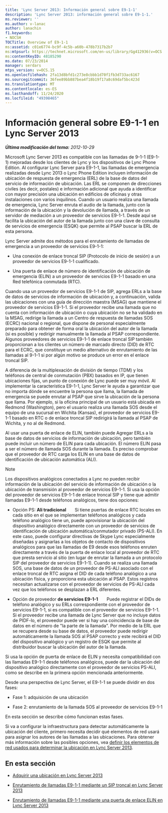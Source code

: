 ```yaml
---
title: 'Lync Server 2013: Información general sobre E9-1-1'
description: 'Lync Server 2013: información general sobre E9-1-1.'
ms.reviewer: ''
ms.author: v-lanac
author: lanachin
f1.keywords:
- NOCSH
TOCTitle: Overview of E9-1-1
ms:assetid: c01e6774-bc9f-4c5b-a60b-478b7317b2b7
ms:mtpsurl: https://technet.microsoft.com/en-us/library/Gg412936(v=OCS.15)
ms:contentKeyID: 48185290
ms.date: 07/23/2014
manager: serdars
mtps_version: v=OCS.15
ms.openlocfilehash: 2fa13d8bfd1c273e8cbbb1d70f1fb3d733ac6167
ms.sourcegitcommit: 36fee89bb887bea4f18b19f17a8c69daf5bc423d
ms.translationtype: MT
ms.contentlocale: es-ES
ms.lasthandoff: 11/24/2020
ms.locfileid: "49398465"
---
```

# <a name="overview-of-e9-1-1-in-lync-server-2013"></a>Información general sobre E9-1-1 en Lync Server 2013

<div data-xmlns="http://www.w3.org/1999/xhtml">

<div class="topic" data-xmlns="http://www.w3.org/1999/xhtml" data-msxsl="urn:schemas-microsoft-com:xslt" data-cs="https://msdn.microsoft.com/">

<div data-asp="https://msdn2.microsoft.com/asp">



</div>

<div id="mainSection">

<div id="mainBody">

<span> </span>

_**Última modificación del tema:** 2012-10-29_

Microsoft Lync Server 2013 es compatible con las llamadas de 9-1-1 (E9-1-1) mejoradas desde los clientes de Lync y los dispositivos de Lync Phone Edition. Al configurar Lync Server para E9-1-1, las llamadas de emergencia realizadas desde Lync 2013 o Lync Phone Edition incluyen información de ubicación de respuesta de emergencia (ERL) de la base de datos del servicio de información de ubicación. Las ERL se componen de direcciones civiles (es decir, postales) e información adicional que ayuda a identificar con mayor precisión una ubicación en edificios de oficinas y otras instalaciones con varios inquilinos. Cuando un usuario realiza una llamada de emergencia, Lync Server enruta el audio de la llamada, junto con la información de la ubicación y la devolución de llamada, a través de un servidor de mediación a un proveedor de servicios E9-1-1. Desde aquí se facilita la ubicación del autor de la llamada junto con una clave de consulta de servicios de emergencia (ESQK) que permite al PSAP buscar la ERL de esta persona.

Lync Server admite dos métodos para el enrutamiento de llamadas de emergencia a un proveedor de servicios E9-1-1:

  - Una conexión de enlace troncal SIP (Protocolo de inicio de sesión) a un proveedor de servicios E9-1-1 cualificado.

  - Una puerta de enlace de número de identificación de ubicación de emergencia (ELIN) a un proveedor de servicios E9-1-1 basado en una Red telefónica conmutada (RTC).

Cuando usa un proveedor de servicios E9-1-1 de SIP, agrega ERLs a la base de datos de servicios de información de ubicación y, a continuación, valida las ubicaciones con una guía de dirección maestra (MSAG) que mantiene el proveedor de servicios E9-1-1. Si el proveedor recibe una llamada que no cuenta con información de ubicación o cuya ubicación no se ha validado en la MSAG, redirige la llamada a un Centro de respuesta de llamadas SOS (ECRC) nacional o regional, que dispone de personal especialmente preparado para obtener de forma oral la ubicación del autor de la llamada (si es posible) y redirigir manualmente la llamada al PSAP correspondiente. Algunos proveedores de servicios E9-1-1 de enlace troncal SIP también proporcionan a los clientes un número de marcado directo (DID) de RTC para el ECRC, que constituye un medio alternativo de enrutamiento de las llamadas al 9-1-1 si por algún motivo se produce un error en el enlace troncal SIP.

A diferencia de la multiplexación de división de tiempo (TDM) y los teléfonos de central de conmutación (PBX) basados en IP, que tienen ubicaciones fijas, un punto de conexión de Lync puede ser muy móvil. Al implementar la característica E9-1-1, Lync Server le ayuda a garantizar que no importa dónde se encuentre la persona que llama, la llamada de emergencia se puede enrutar al PSAP que sirve la ubicación de la persona que llama. Por ejemplo, si la oficina principal de un usuario está ubicada en Redmond (Washington), pero el usuario realiza una llamada SOS desde el equipo de una sucursal en Wichita (Kansas), el proveedor de servicios E9-1-1 basado en RTC o de enlace troncal SIP redirigirá la llamada al PSAP de Wichita, y no al de Redmond.

Al usar una puerta de enlace de ELIN, también puede Agregar ERLs a la base de datos de servicios de información de ubicación, pero también puede incluir un número de ELIN para cada ubicación. El número ELIN pasa a ser el número de llamada SOS durante la llamada. Es preciso comprobar que el proveedor de RTC carga los ELIN en una base de datos de identificación de ubicación automática (ALI).

<div>


> [!NOTE]  
> Los dispositivos analógicos conectados a Lync no pueden recibir información de la ubicación del servicio de información de ubicación o la ubicación de transmisión al proveedor de servicios E9-1-1. Si usa la opción del proveedor de servicios E9-1-1 de enlace troncal SIP y tiene que admitir llamadas E9-1-1 desde teléfonos analógicos, tiene dos opciones: 
> <UL>
> <LI>
> <P>Opción PS: <STRONG>Ali tradicional</STRONG> &nbsp; &nbsp; &nbsp; Si tiene puertas de enlace RTC locales en cada sitio en el que se implementan teléfonos analógicos y cada teléfono analógico tiene un, puede aprovisionar la ubicación del dispositivo analógico directamente con un proveedor de servicios de identificación de ubicación automática/conmutador privado (PS-ALI). En este caso, puede configurar directivas de Skype Lync especialmente diseñadas y asignarlas a los objetos de contacto de dispositivos analógicos para que las llamadas de E9 desde esos teléfonos enruten directamente a través de la puerta de enlace local al proveedor de RTC que presta servicio al sitio (en lugar de enrutar la llamada a un protocolo SIP del proveedor de servicios E9-1-1). Cuando se realiza una llamada SOS, una base de datos de un proveedor de PS-ALI asociado con el enlace troncal de RTC asigna el DID de cada teléfono analógico a una ubicación física, y proporciona esta ubicación al PSAP. Estos registros necesitan actualizarse con el proveedor de servicios de PS-ALI cada vez que los teléfonos se desplazan a ERL diferentes.</P>
> <LI>
> <P>Opción de proveedor <STRONG>de servicios E9-1-1</STRONG> &nbsp; &nbsp; &nbsp; Puede registrar el DIDs de teléfono analógico y su ERLs correspondiente con el proveedor de servicios E9-1-1, si es compatible con el proveedor de servicios E9-1-1. Si el proveedor recibe una llamada de Lync Server que no incluye datos de PIDF-lo, el proveedor puede ver si hay una coincidencia de base de datos en el número de "la parte de la llamada". Por medio de la ERL que se recupera desde su base de datos, el proveedor puede redirigir automáticamente la llamada SOS al PSAP correcto y este recibirá el DID del dispositivo analógico y un registro de ESQK que permite al distribuidor buscar la ubicación del autor de la llamada.</P></LI></UL>Si usa la opción de puerta de enlace de ELIN y necesita compatibilidad con las llamadas E9-1-1 desde teléfonos analógicos, puede dar la ubicación del dispositivo analógico directamente con el proveedor de servicios PS-ALI, como se describe en la primera opción mencionada anteriormente.</div>

Desde una perspectiva de Lync Server, el E9-1-1 se puede dividir en dos fases:

  - Fase 1: adquisición de una ubicación

  - Fase 2: enrutamiento de la llamada SOS al proveedor de servicios E9-1-1

En esta sección se describe cómo funcionan estas fases.

Si va a configurar la infraestructura para detectar automáticamente la ubicación del cliente, primero necesita decidir qué elementos de red usará para asignar los autores de las llamadas a las ubicaciones. Para obtener más información sobre las posibles opciones, vea [definir los elementos de red usados para determinar la ubicación en Lync Server 2013](lync-server-2013-defining-the-network-elements-used-to-determine-location.md).

<div>

## <a name="in-this-section"></a>En esta sección

  - [Adquirir una ubicación en Lync Server 2013](lync-server-2013-acquiring-a-location.md)

  - [Enrutamiento de llamadas E9-1-1 mediante un SIP troncal en Lync Server 2013](lync-server-2013-routing-e9-1-1-calls-by-using-a-sip-trunk.md)

  - [Enrutamiento de llamadas E9-1-1 mediante una puerta de enlace ELIN en Lync Server 2013](lync-server-2013-routing-e9-1-1-calls-by-using-an-elin-gateway.md)

</div>

</div>

<span> </span>

</div>

</div>

</div>

